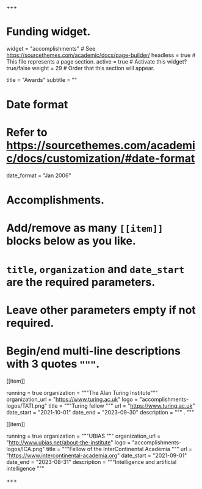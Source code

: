 +++
# Funding widget.
widget = "accomplishments"  # See https://sourcethemes.com/academic/docs/page-builder/
headless = true  # This file represents a page section.
active = true  # Activate this widget? true/false
weight = 29  # Order that this section will appear.

title = "Awards"
subtitle = ""

# Date format
#   Refer to https://sourcethemes.com/academic/docs/customization/#date-format
date_format = "Jan 2006"

# Accomplishments.
#   Add/remove as many `[[item]]` blocks below as you like.
#   `title`, `organization` and `date_start` are the required parameters.
#   Leave other parameters empty if not required.
#   Begin/end multi-line descriptions with 3 quotes `"""`.

[[item]]

running = true
organization = """The Alan Turing Institute"""
organization_url = "https://www.turing.ac.uk"
logo = "accomplishments-logos/TATI.png"
title = """Turing fellow                        """
url = "https://www.turing.ac.uk"
date_start = "2021-10-01"
date_end = "2023-09-30"
description = """                                                                                                                     .
                                         """


[[item]]

running = true
organization = """UBIAS                               """
organization_url = "http://www.ubias.net/about-the-institute"
logo = "accomplishments-logos/ICA.png"
title = """Fellow of the InterContinental Academia                       """
url = "https://www.intercontinental-academia.org"
date_start = "2021-09-01"
date_end = "2023-08-31"
description = """Intelligence and artificial intelligence                """

+++
